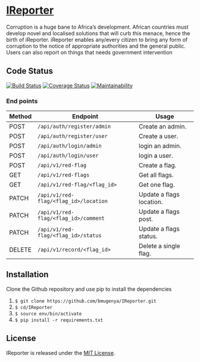 # [IReporter](https://bmugenya.github.io/IReporter/UI)

Corruption is a huge bane to Africa’s development. African countries must develop novel and
localised solutions that will curb this menace, hence the birth of iReporter. iReporter enables
any/every citizen to bring any form of corruption to the notice of appropriate authorities and the
general public. Users can also report on things that needs government intervention

## Code Status

[![Build Status](https://travis-ci.com/bmugenya/IReporter.svg?branch=ft-token-authentication-162529793)](https://travis-ci.com/bmugenya/IReporter)
[![Coverage Status](https://coveralls.io/repos/github/bmugenya/IReporter/badge.svg?branch=ft-token-authentication-162529793)](https://coveralls.io/github/bmugenya/IReporter?branch=ft-token-authentication-162529793)
[![Maintainability](https://api.codeclimate.com/v1/badges/0e533517d5d3fe5dfa6f/maintainability)](https://codeclimate.com/github/bmugenya/IReporter/maintainability)


### End points
Method | Endpoint | Usage |
| ---- | ---- | --------------- |
|POST| `/api/auth/register/admin` |  Create an admin. |
|POST| `/api/auth/register/user` |  Create a user. |
|POST| `/api/auth/login/admin` |  login an admin. |
|POST| `/api/auth/login/user` |  login a user. |
|POST| `/api/v1/red-flag` |  Create a flag. |
|GET| `/api/v1/red-flags` | Get all flags.|
|GET| `/api/v1/red-flag/<flag_id>` | Get one flag. |
|PATCH| `/api/v1/red-flag/<flag_id>/location` | Update a flags location. |
|PATCH| `/api/v1/red-flag/<flag_id>/comment` | Update a flags post. |
|PATCH| `/api/v1/red-flag/<flag_id>/status` | Update a flags status. |
|DELETE| `/api/v1/record/<flag_id>` | Delete a single flag. |


## Installation

Clone the Github repository and use pip to install the dependencies
1. `$ git clone https://github.com/bmugenya/IReporter.git`
1. `$ cd/IReporter`
1. `$ source env/bin/activate`
1. `$ pip install -r requirements.txt`


## License

IReporter is released under the [MIT License](https://github.com/bmugenya/IReporter/blob/develop/LICENSE).
